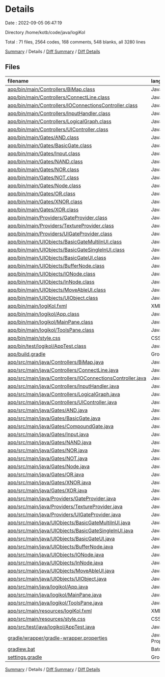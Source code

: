# Details

Date : 2022-09-05 06:47:19

Directory /home/kotb/code/java/logiKol

Total : 71 files,  2564 codes, 168 comments, 548 blanks, all 3280 lines

[Summary](results.md) / Details / [Diff Summary](diff.md) / [Diff Details](diff-details.md)

## Files
| filename | language | code | comment | blank | total |
| :--- | :--- | ---: | ---: | ---: | ---: |
| [app/bin/main/Controllers/BiMap.class](/app/bin/main/Controllers/BiMap.class) | Java | 14 | 0 | 0 | 14 |
| [app/bin/main/Controllers/ConnectLine.class](/app/bin/main/Controllers/ConnectLine.class) | Java | 27 | 0 | 0 | 27 |
| [app/bin/main/Controllers/IOConnectionsController.class](/app/bin/main/Controllers/IOConnectionsController.class) | Java | 32 | 4 | 0 | 36 |
| [app/bin/main/Controllers/InputHandler.class](/app/bin/main/Controllers/InputHandler.class) | Java | 117 | 0 | 0 | 117 |
| [app/bin/main/Controllers/LogicalGraph.class](/app/bin/main/Controllers/LogicalGraph.class) | Java | 21 | 0 | 0 | 21 |
| [app/bin/main/Controllers/UIController.class](/app/bin/main/Controllers/UIController.class) | Java | 46 | 0 | 0 | 46 |
| [app/bin/main/Gates/AND.class](/app/bin/main/Gates/AND.class) | Java | 12 | 4 | 0 | 16 |
| [app/bin/main/Gates/BasicGate.class](/app/bin/main/Gates/BasicGate.class) | Java | 4 | 0 | 0 | 4 |
| [app/bin/main/Gates/Input.class](/app/bin/main/Gates/Input.class) | Java | 22 | 0 | 0 | 22 |
| [app/bin/main/Gates/NAND.class](/app/bin/main/Gates/NAND.class) | Java | 12 | 0 | 0 | 12 |
| [app/bin/main/Gates/NOR.class](/app/bin/main/Gates/NOR.class) | Java | 11 | 0 | 0 | 11 |
| [app/bin/main/Gates/NOT.class](/app/bin/main/Gates/NOT.class) | Java | 18 | 0 | 0 | 18 |
| [app/bin/main/Gates/Node.class](/app/bin/main/Gates/Node.class) | Java | 22 | 0 | 0 | 22 |
| [app/bin/main/Gates/OR.class](/app/bin/main/Gates/OR.class) | Java | 15 | 2 | 0 | 17 |
| [app/bin/main/Gates/XNOR.class](/app/bin/main/Gates/XNOR.class) | Java | 12 | 0 | 0 | 12 |
| [app/bin/main/Gates/XOR.class](/app/bin/main/Gates/XOR.class) | Java | 11 | 0 | 0 | 11 |
| [app/bin/main/Providers/GateProvider.class](/app/bin/main/Providers/GateProvider.class) | Java | 29 | 0 | 0 | 29 |
| [app/bin/main/Providers/TextureProvider.class](/app/bin/main/Providers/TextureProvider.class) | Java | 18 | 0 | 0 | 18 |
| [app/bin/main/Providers/UIGateProvider.class](/app/bin/main/Providers/UIGateProvider.class) | Java | 33 | 0 | 0 | 33 |
| [app/bin/main/UIObjects/BasicGateMultiInUI.class](/app/bin/main/UIObjects/BasicGateMultiInUI.class) | Java | 27 | 2 | 0 | 29 |
| [app/bin/main/UIObjects/BasicGateSingleInUI.class](/app/bin/main/UIObjects/BasicGateSingleInUI.class) | Java | 26 | 0 | 0 | 26 |
| [app/bin/main/UIObjects/BasicGateUI.class](/app/bin/main/UIObjects/BasicGateUI.class) | Java | 15 | 0 | 0 | 15 |
| [app/bin/main/UIObjects/BufferNode.class](/app/bin/main/UIObjects/BufferNode.class) | Java | 28 | 0 | 0 | 28 |
| [app/bin/main/UIObjects/IONode.class](/app/bin/main/UIObjects/IONode.class) | Java | 31 | 0 | 0 | 31 |
| [app/bin/main/UIObjects/InNode.class](/app/bin/main/UIObjects/InNode.class) | Java | 38 | 0 | 0 | 38 |
| [app/bin/main/UIObjects/MoveAbleUI.class](/app/bin/main/UIObjects/MoveAbleUI.class) | Java | 7 | 0 | 0 | 7 |
| [app/bin/main/UIObjects/UIObject.class](/app/bin/main/UIObjects/UIObject.class) | Java | 8 | 0 | 0 | 8 |
| [app/bin/main/logiKol.fxml](/app/bin/main/logiKol.fxml) | XML | 28 | 31 | 5 | 64 |
| [app/bin/main/logikol/App.class](/app/bin/main/logikol/App.class) | Java | 88 | 0 | 0 | 88 |
| [app/bin/main/logikol/MainPane.class](/app/bin/main/logikol/MainPane.class) | Java | 8 | 0 | 0 | 8 |
| [app/bin/main/logikol/ToolsPane.class](/app/bin/main/logikol/ToolsPane.class) | Java | 18 | 0 | 0 | 18 |
| [app/bin/main/style.css](/app/bin/main/style.css) | CSS | 9 | 0 | 0 | 9 |
| [app/bin/test/logikol/AppTest.class](/app/bin/test/logikol/AppTest.class) | Java | 5 | 0 | 0 | 5 |
| [app/build.gradle](/app/build.gradle) | Groovy | 21 | 13 | 8 | 42 |
| [app/src/main/java/Controllers/BiMap.java](/app/src/main/java/Controllers/BiMap.java) | Java | 18 | 0 | 7 | 25 |
| [app/src/main/java/Controllers/ConnectLine.java](/app/src/main/java/Controllers/ConnectLine.java) | Java | 50 | 0 | 23 | 73 |
| [app/src/main/java/Controllers/IOConnectionsController.java](/app/src/main/java/Controllers/IOConnectionsController.java) | Java | 171 | 0 | 50 | 221 |
| [app/src/main/java/Controllers/InputHandler.java](/app/src/main/java/Controllers/InputHandler.java) | Java | 225 | 0 | 40 | 265 |
| [app/src/main/java/Controllers/LogicalGraph.java](/app/src/main/java/Controllers/LogicalGraph.java) | Java | 39 | 0 | 13 | 52 |
| [app/src/main/java/Controllers/UIController.java](/app/src/main/java/Controllers/UIController.java) | Java | 90 | 0 | 16 | 106 |
| [app/src/main/java/Gates/AND.java](/app/src/main/java/Gates/AND.java) | Java | 51 | 0 | 20 | 71 |
| [app/src/main/java/Gates/BasicGate.java](/app/src/main/java/Gates/BasicGate.java) | Java | 9 | 0 | 3 | 12 |
| [app/src/main/java/Gates/CompoundGate.java](/app/src/main/java/Gates/CompoundGate.java) | Java | 6 | 39 | 4 | 49 |
| [app/src/main/java/Gates/Input.java](/app/src/main/java/Gates/Input.java) | Java | 39 | 0 | 15 | 54 |
| [app/src/main/java/Gates/NAND.java](/app/src/main/java/Gates/NAND.java) | Java | 7 | 0 | 4 | 11 |
| [app/src/main/java/Gates/NOR.java](/app/src/main/java/Gates/NOR.java) | Java | 7 | 0 | 4 | 11 |
| [app/src/main/java/Gates/NOT.java](/app/src/main/java/Gates/NOT.java) | Java | 42 | 0 | 18 | 60 |
| [app/src/main/java/Gates/Node.java](/app/src/main/java/Gates/Node.java) | Java | 39 | 0 | 12 | 51 |
| [app/src/main/java/Gates/OR.java](/app/src/main/java/Gates/OR.java) | Java | 53 | 1 | 22 | 76 |
| [app/src/main/java/Gates/XNOR.java](/app/src/main/java/Gates/XNOR.java) | Java | 7 | 0 | 4 | 11 |
| [app/src/main/java/Gates/XOR.java](/app/src/main/java/Gates/XOR.java) | Java | 21 | 5 | 12 | 38 |
| [app/src/main/java/Providers/GateProvider.java](/app/src/main/java/Providers/GateProvider.java) | Java | 50 | 0 | 11 | 61 |
| [app/src/main/java/Providers/TextureProvider.java](/app/src/main/java/Providers/TextureProvider.java) | Java | 44 | 0 | 13 | 57 |
| [app/src/main/java/Providers/UIGateProvider.java](/app/src/main/java/Providers/UIGateProvider.java) | Java | 90 | 0 | 20 | 110 |
| [app/src/main/java/UIObjects/BasicGateMultiInUI.java](/app/src/main/java/UIObjects/BasicGateMultiInUI.java) | Java | 76 | 0 | 26 | 102 |
| [app/src/main/java/UIObjects/BasicGateSingleInUI.java](/app/src/main/java/UIObjects/BasicGateSingleInUI.java) | Java | 70 | 0 | 19 | 89 |
| [app/src/main/java/UIObjects/BasicGateUI.java](/app/src/main/java/UIObjects/BasicGateUI.java) | Java | 20 | 0 | 11 | 31 |
| [app/src/main/java/UIObjects/BufferNode.java](/app/src/main/java/UIObjects/BufferNode.java) | Java | 61 | 0 | 15 | 76 |
| [app/src/main/java/UIObjects/IONode.java](/app/src/main/java/UIObjects/IONode.java) | Java | 69 | 0 | 22 | 91 |
| [app/src/main/java/UIObjects/InNode.java](/app/src/main/java/UIObjects/InNode.java) | Java | 58 | 0 | 17 | 75 |
| [app/src/main/java/UIObjects/MoveAbleUI.java](/app/src/main/java/UIObjects/MoveAbleUI.java) | Java | 18 | 0 | 9 | 27 |
| [app/src/main/java/UIObjects/UIObject.java](/app/src/main/java/UIObjects/UIObject.java) | Java | 12 | 0 | 9 | 21 |
| [app/src/main/java/logikol/App.java](/app/src/main/java/logikol/App.java) | Java | 128 | 25 | 39 | 192 |
| [app/src/main/java/logikol/MainPane.java](/app/src/main/java/logikol/MainPane.java) | Java | 9 | 0 | 9 | 18 |
| [app/src/main/java/logikol/ToolsPane.java](/app/src/main/java/logikol/ToolsPane.java) | Java | 35 | 0 | 14 | 49 |
| [app/src/main/resources/logiKol.fxml](/app/src/main/resources/logiKol.fxml) | XML | 28 | 31 | 5 | 64 |
| [app/src/main/resources/style.css](/app/src/main/resources/style.css) | CSS | 9 | 0 | 0 | 9 |
| [app/src/test/java/logikol/AppTest.java](/app/src/test/java/logikol/AppTest.java) | Java | 3 | 3 | 4 | 10 |
| [gradle/wrapper/gradle-wrapper.properties](/gradle/wrapper/gradle-wrapper.properties) | Java Properties | 5 | 0 | 1 | 6 |
| [gradlew.bat](/gradlew.bat) | Batch | 70 | 0 | 22 | 92 |
| [settings.gradle](/settings.gradle) | Groovy | 2 | 8 | 2 | 12 |

[Summary](results.md) / Details / [Diff Summary](diff.md) / [Diff Details](diff-details.md)